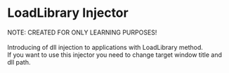 # LoadLibrary Injector

NOTE: CREATED FOR ONLY LEARNING PURPOSES! <br /> <br />
Introducing of dll injection to applications with LoadLibrary method. <br />
If you want to use this injector you need to change target window title and dll path. <br />
